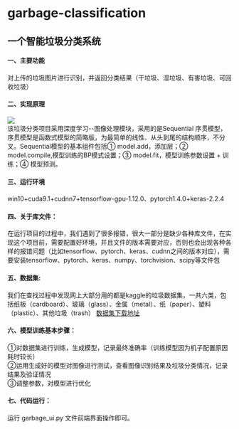 garbage-classification
======
一个智能垃圾分类系统  
------
#### 一、主要功能<br> 
  对上传的垃圾图片进行识别，并返回分类结果（干垃圾、湿垃圾、有害垃圾、可回收垃圾）<br> 
#### 二、实现原理<br> 
![](https://github.com/skyevvv/garbage-classification/blob/master/function.jpg)<br>
  该垃圾分类项目采用深度学习--图像处理模块，采用的是Sequential 序贯模型，序贯模型是函数式模型的简略版，为最简单的线性、从头到尾的结构顺序，不分叉。Sequential模型的基本组件包括① model.add，添加层；② model.compile,模型训练的BP模式设置；③ model.fit，模型训练参数设置 + 训练；④ 模型预测。<br>

#### 三、运行环境<br>  
  win10+cuda9.1+cudnn7+tensorflow-gpu-1.12.0、pytorch1.4.0+keras-2.2.4 <br>  
  
#### 四、关于库文件：<br>  
  在运行项目的过程中，我们遇到了很多报错，很大一部分是缺少各种库文件，在实现这个项目前，需要配置好环境，并且文件的版本需要对应，否则也会出现各种各样的报错问题（比如tensorflow、pytorch、keras、cudnn之间的版本对应），需要安装tensorflow、pytorch、keras、numpy、torchvision、scipy等文件包<br>
   
#### 五、数据集:<br> 
  我们在查找过程中发现网上大部分用的都是kaggle的垃圾数据集，一共六类，包括纸板（cardboard）、玻璃（glass）、金属（metal）、纸（paper）、塑料（plastic）、其他垃圾（trash） [数据集下载地址](https://www.kaggle.com/asdasdasasdas/garbage-classification)
 
#### 六、模型训练基本步骤：<br> 
  ①对数据集进行训练，生成模型，记录最终准确率（训练模型因为机子配置原因耗时较长）<br> 
  ②运用生成好的模型对图像进行测试，查看图像识别结果及垃圾分类情况，记录结果及验证情况<br> 
  ③调整参数，对模型进行优化<br> 
  
#### 七、代码运行：<br> 
  运行 garbage_ui.py 文件前端界面操作即可。
 
